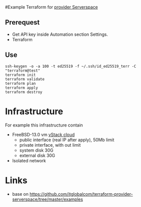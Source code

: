 #Example Terraform for [provider Serverspace](https://registry.terraform.io/providers/itglobalcom/serverspace/latest)

## Prerequest

* Get API key inside Automation section Settings.
* Terraform

## Use

```
ssh-keygen -o -a 100 -t ed25519 -f ~/.ssh/id_ed25519_terr -C "terraform@test"
terraform init
terraform validate
terraform plan
terraform apply
terraform destroy
```

# Infrastructure

For example this infrastructure contain
* FreeBSD-13.0 vm [vStack cloud](https://serverspace.io/services/cloud-servers/)
  * public interface \(real IP after apply\), 50Mb limit
  * private interface, with out limit
  * system disk 30G
  * external disk 30G
* Isolated network

# Links

* base on https://github.com/itglobalcom/terraform-provider-serverspace/tree/master/examples
